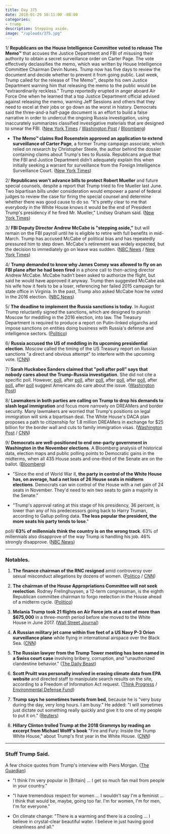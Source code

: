 ```yaml
---
title: Day 375
date: 2018-01-29 10:11:00 -08:00
categories:
- trump
description: Stepping aside.
image: "/uploads/375.jpg"
---
```


1/ **Republicans on the House Intelligence Committee voted to release The Memo™** that accuses the Justice Department and FBI of misusing their authority to obtain a secret surveillance order on Carter Page. The vote effectively declassifies the memo, which was written by House Intelligence Committee Chairman Devin Nunes. Trump now has five days to review the document and decide whether to prevent it from going public. Last week, Trump called for the release of The Memo™, despite his own Justice Department warning him that releasing the memo to the public would be "extraordinarily reckless." Trump reportedly erupted in anger aboard Air Force One when he learned that a top Justice Department official advised against releasing the memo, warning Jeff Sessions and others that they need to excel at their jobs or go down as the worst in history. Democrats said the three-and-a half-page document is an effort to build a false narrative in order to undercut the ongoing Russia investigation, using inaccurately summarizes classified investigative materials that are designed to smear the FBI. ([New York Times](https://www.nytimes.com/2018/01/29/us/politics/release-the-memo-vote-house-intelligence-republicans.html) / [Washington Post](https://www.washingtonpost.com/politics/trump-sought-release-of-classified-russia-memo-putting-him-at-odds-with-justice-department/2018/01/27/a00f2a4c-02bb-11e8-9d31-d72cf78dbeee_story.html?utm_term=.4a48b5492a69) / [Bloomberg](https://www.bloomberg.com/news/articles/2018-01-29/on-flight-to-davos-trump-erupted-over-doj-role-in-russia-probe))

* **The Memo™ claims Rod Rosenstein approved an application to extend surveillance of Carter Page**, a former Trump campaign associate, which relied on research by Christopher Steele, the author behind the dossier containing claims about Trump's ties to Russia. Republicans argue that the FBI and Justice Department didn't adequately explain this when initially seeking a warrant for surveillance from the Foreign Intelligence Surveillance Court. ([New York Times](https://www.nytimes.com/2018/01/28/us/politics/rod-rosenstein-carter-page-secret-memo.html))

2/ **Republicans won't advance bills to protect Robert Mueller** and future special counsels, despite a report that Trump tried to fire Mueller last June. Two bipartisan bills under consideration would empower a panel of federal judges to review the case for firing the special counsel and determine whether there was good cause to do so. "It's pretty clear to me that everybody in the White House knows it would be the end of President Trump's presidency if he fired Mr. Mueller," Lindsey Graham said. ([New York Times](https://www.nytimes.com/2018/01/28/us/politics/republicans-mueller-special-counsel-legislation.html))

3/ **FBI Deputy Director Andrew McCabe is "stepping aside,"** but will remain on the FBI payroll until he is eligible to retire with full benefits in mid-March. Trump has accused McCabe of political bias and has repeatedly pressured him to step down. McCabe's retirement was widely expected, but the decision to immediately go on leave was sudden. ([NBC News](https://www.nbcnews.com/politics/politics-news/fbi-deputy-director-andrew-mccabe-stepping-down-n842176) / [New York Times](https://www.nytimes.com/2018/01/29/us/politics/andrew-mccabe-fbi.html))

4/ **Trump demanded to know why James Comey was allowed to fly on an FBI plane after he had been fired** in a phone call to then-acting director Andrew McCabe. McCabe hadn’t been asked to authorize the flight, but said he would have approved it anyway. Trump then suggested McCabe ask his wife how it feels to be a loser, referencing her failed 2015 campaign for state office in Virginia. In the past, Trump also asked McCabe how he voted in the 2016 election. ([NBC News](https://www.nbcnews.com/politics/donald-trump/trump-s-gripes-against-mccabe-included-wife-s-politics-comey-n842161))

5/ **The deadline to implement the Russia sanctions is today**. In August Trump reluctantly signed the sanctions, which are designed to punish Moscow for meddling in the 2016 election, into law. The Treasury Department is required to produce a report on Putin-linked oligarchs and impose sanctions on entities doing business with Russia's defense and intelligence sectors. ([Politico](https://www.politico.com/story/2018/01/28/trump-russia-sanctions-deadline-373106))

6/ **Russia accused the US of meddling in its upcoming presidential election**. Moscow called the timing of the US Treasury report on Russian sanctions "a direct and obvious attempt" to interfere with the upcoming vote. ([CNN](https://www.cnn.com/2018/01/29/europe/russia-accuses-us-of-election-meddling-intl/index.html))

7/ **Sarah Huckabee Sanders claimed that "poll after poll" says that nobody cares about the Trump-Russia investigation**. She did not cite a specific poll. However, [poll](https://whatthefuckjusthappenedtoday.com/2017/04/26/Day-97/#poll-56-think-russia-tried-to-influe), after [poll](https://whatthefuckjusthappenedtoday.com/2017/10/31/day-285/#poll-49-of-voters-support-impeaching), after [poll](https://whatthefuckjusthappenedtoday.com/2017/03/06/Day-46/#poll-most-back-special-prosecutor-fo), after [poll](https://whatthefuckjusthappenedtoday.com/2017/12/22/day-337/#poll-28-of-americans-have-a-positive), after [poll](https://whatthefuckjusthappenedtoday.com/2017/11/02/day-287/#poll-49-of-americans-think-trump-lik), after [poll](https://whatthefuckjusthappenedtoday.com/2017/05/11/Day-112/#poll-54-think-trumps-abrupt-dismissa), after [poll](https://whatthefuckjusthappenedtoday.com/2017/06/07/Day-139/#poll-61-say-trump-fired-comey-to-pro) suggest Americans do care about the issue. ([Washington Post](https://www.washingtonpost.com/news/the-fix/wp/2018/01/29/polls-show-no-one-cares-about-the-russia-investigation-white-house-press-secretary-said-thats-not-true/))

8/ **Lawmakers in both parties are calling on Trump to drop his demands to slash legal immigration** and focus more narrowly on DREAMers and border security. Many lawmakers are worried that Trump's positions on legal immigration will sink a bipartisan deal. The White House's DACA plan proposes a path to citizenship for 1.8 million DREAMers in exchange for $25 billion for the border wall and cuts to family immigration visas. ([Washington Post](https://www.washingtonpost.com/politics/lawmakers-call-on-trump-to-drop-bid-for-legal-immigration-cuts/2018/01/28/2ad231b8-0458-11e8-8777-2a059f168dd2_story.html?utm_term=.385ddf7d5997) / [CNN](https://www.cnn.com/2018/01/29/politics/daca-deal-reality/index.html))

9/ **Democrats are well-positioned to end one-party government in Washington in the November elections**. A Bloomberg analysis of historical data, election maps and public polling points to Democratic gains in the midterms, when all 435 House seats and one-third of the Senate are on the ballot. ([Bloomberg](https://www.bloomberg.com/graphics/2018-midterm-elections-preview/))

* "Since the end of World War II, **the party in control of the White House has, on average, had a net loss of 26 House seats in midterm elections**. Democrats can win control of the House with a net gain of 24 seats in November. They'd need to win two seats to gain a majority in the Senate."

* "Trump's approval rating at this stage of his presidency, 36 percent, is lower than any of his predecessors going back to Harry Truman, according to Gallup polling data. **The less popular the president, the more seats his party tends to lose**."

poll/ **63% of millennials think the country is on the wrong track**. 63% of millennials also disapprove of the way Trump is handling his job. 46% strongly disapprove. ([NBC News](https://www.nbcnews.com/politics/politics-news/poll-millennials-say-country-wrong-track-they-re-not-n841526))

---

### Notables.

1. **The finance chairman of the RNC resigned** amid controversy over sexual misconduct allegations by dozens of women. ([Politico](https://www.politico.com/story/2018/01/27/steve-wynn-resign-rnc-finance-chair-sexual-misconduct-accusations-373768) / [CNN](https://www.cnn.com/2018/01/27/politics/wynn-rnc-finance-chair-resigns/index.html))

2. **The chairman of the House Appropriations Committee will not seek reelection**. Rodney Frelinghuysen, a 12-term congressman, is the eighth Republican committee chairman to forgo reelection in the House ahead of a midterm cycle. ([Politico](https://www.politico.com/story/2018/01/29/frelinghuysen-wont-seek-reelection-374133))

3. **Melania Trump took 21 flights on Air Force jets at a cost of more than $675,000** in a three-month period before she moved to the White House in June 2017. ([Wall Street Journal](https://www.wsj.com/articles/melania-trumps-military-flights-before-her-move-to-washington-cost-more-than-675-000-1517221801))

4. **A Russian military jet came within five feet of a US Navy P-3 Orion surveillance plane** while flying in international airspace over the Black Sea. ([CNN](https://www.cnn.com/2018/01/29/politics/russia-jet-us-navy-black-sea/index.html))

5. **The Russian lawyer from the Trump Tower meeting has been named in a Swiss court case** involving bribery, corruption, and "unauthorized clandestine behavior." ([The Daily Beast](https://www.thedailybeast.com/trump-tower-russian-lawyer-natalia-veselnitskaya-exposed-in-swiss-corruption-case))

6. **Scott Pruitt was personally involved in erasing climate data from EPA website** and directed staff to manipulate search results on the site, according to a Freedom of Information Act request. ([Think Progress](https://thinkprogress.org/scott-pruitt-epa-webiste-0b4f50ef76c4/) / [Environmental Defense Fund](https://www.edf.org/media/newly-released-records-refer-pruitts-personal-involvement-removal-climate-information-epa))

7. **Trump says he sometimes tweets from bed**, because he is "very busy during the day, very long hours. I am busy." He added: "I will sometimes just dictate out something really quickly and give it to one of my people to put it on." ([Reuters](https://www.reuters.com/article/us-usa-trump-tweets/i-tweet-from-bed-sometimes-trump-says-idUSKBN1FH0YH))

8. **Hillary Clinton trolled Trump at the 2018 Grammys by reading an excerpt from Michael Wolff's book** "Fire and Fury: Inside the Trump White House," about Trump's first year in the White House. ([CNN](https://www.cnn.com/2018/01/28/entertainment/hillary-clinton-grammys-2018/index.html))

---

### Stuff Trump Said.

A few choice quotes from Trump's interview with Piers Morgan. ([The Guardian](https://www.theguardian.com/us-news/2018/jan/29/donald-trump-interview-piers-morgan-im-very-popular-in-britain-get-a-lot-of-fan-mail))

* "I think I'm very popular in \[Britain\] ... I get so much fan mail from people in your country."

* "I have tremendous respect for women ... I wouldn't say I'm a feminist ... I think that would be, maybe, going too far. I'm for women, I'm for men, I'm for everyone."

* On climate change: "There is a warming and there is a cooling ... I believe in crystal-clear beautiful water. I believe in just having good cleanliness and all."